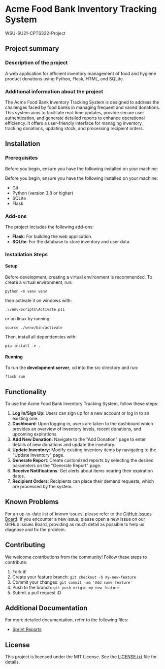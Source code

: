 # Acme Food Bank Inventory Tracking System
WSU-SU21-CPTS322-Project



## Project summary

### Description of the project
A web application for efficient inventory management of food and hygiene product donations using Python, Flask, HTML, and SQLite.

### Additional information about the project
The Acme Food Bank Inventory Tracking System is designed to address the challenges faced by food banks in managing frequent and varied donations. This system aims to facilitate real-time updates, provide secure user authentication, and generate detailed reports to enhance operational efficiency. It offers a user-friendly interface for managing inventory, tracking donations, updating stock, and processing recipient orders.

## Installation

### Prerequisites

Before you begin, ensure you have the following installed on your machine:

Before you begin, ensure you have the following installed on your machine:
- Git
- Python (version 3.8 or higher)
- SQLite
- Flask

### Add-ons

The project includes the following add-ons:
- **Flask**: For building the web application.
- **SQLite**: For the database to store inventory and user data.


### Installation Steps

#### Setup
Before development, creating a virtual environment is recommended.
To create a virtual environment, run:
````
python -m venv venv
````
then activate it on windows with:
````
.\venv\Scripts\Activate.ps1
````
or on linux by running:
````
source ./venv/bin/activate
````

Then, install all dependencies with:
````
pip install -e .
````
#### Running

To run the **development server**, cd into the src directory and run:
````
flask run
````

## Functionality

To use the Acme Food Bank Inventory Tracking System, follow these steps:

1. **Log In/Sign Up**: Users can sign up for a new account or log in to an existing one.
2. **Dashboard**: Upon logging in, users are taken to the dashboard which provides an overview of inventory levels, recent donations, and upcoming expirations.
3. **Add New Donation**: Navigate to the "Add Donation" page to enter details of new donations and update the inventory.
4. **Update Inventory**: Modify existing inventory items by navigating to the "Update Inventory" page.
5. **Generate Report**: Create customized reports by selecting the desired parameters on the "Generate Report" page.
6. **Receive Notifications**: Get alerts about items nearing their expiration dates.
7. **Recipient Orders**: Recipients can place their demand requests, which are processed by the system.


## Known Problems

For an up-to-date list of known issues, please refer to the [GitHub Issues Board](https://github.com/YaruG1022/WSU-SU21-CPTS322-Project/issues). If you encounter a new issue, please open a new issue on our GitHub Issues Board, providing as much detail as possible to help us diagnose and fix the problem.

## Contributing
We welcome contributions from the community! Follow these steps to contribute:

1. Fork it!
2. Create your feature branch: `git checkout -b my-new-feature`
3. Commit your changes: `git commit -am 'Add some feature'`
4. Push to the branch: `git push origin my-new-feature`
5. Submit a pull request :D

## Additional Documentation

For more detailed documentation, refer to the following files:
- [Sprint Reports](Sprint_Reports)

## License
This project is licensed under the MIT License. See the [LICENSE.txt](LICENSE.txt) file for details.
